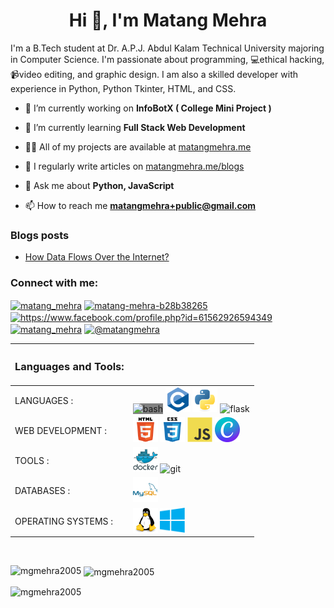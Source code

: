 <h1 align="center">Hi 👋, I'm Matang Mehra</h1>
<p>
I'm a B.Tech student at Dr. A.P.J. Abdul Kalam Technical University majoring in Computer Science. I'm passionate about programming, 💻ethical hacking, 📹video editing, and graphic design. I am also a skilled developer with experience in Python, Python Tkinter, HTML, and CSS.
</p>

- 🔭 I’m currently working on **InfoBotX ( College Mini Project )**

- 🌱 I’m currently learning **Full Stack Web Development**

- 👨‍💻 All of my projects are available at [matangmehra.me](https://matangmehra.me)

- 📝 I regularly write articles on [matangmehra.me/blogs](https://matangmehra.me/#blogs)

- 💬 Ask me about **Python, JavaScript**

- 📫 How to reach me **matangmehra+public@gmail.com**

### Blogs posts
<!-- BLOG-POST-LIST:START -->
- [How Data Flows Over the Internet?](https://medium.com/@matangmehra/every-person-should-know-this-while-surfing-internet-f667b1795dfb?source=rss-e036822575bc------2)
<!-- BLOG-POST-LIST:END -->

<h3 align="left">Connect with me:</h3>
<p align="left">
<a href="https://twitter.com/matang_mehra" target="blank"><img align="center" src="https://raw.githubusercontent.com/rahuldkjain/github-profile-readme-generator/master/src/images/icons/Social/twitter.svg" alt="matang_mehra" height="30" width="40" /></a>
<a href="https://linkedin.com/in/matang-mehra-b28b38265" target="blank"><img align="center" src="https://raw.githubusercontent.com/rahuldkjain/github-profile-readme-generator/master/src/images/icons/Social/linked-in-alt.svg" alt="matang-mehra-b28b38265" height="30" width="40" /></a>
<a href="https://fb.com/https://www.facebook.com/profile.php?id=61562926594349" target="blank"><img align="center" src="https://raw.githubusercontent.com/rahuldkjain/github-profile-readme-generator/master/src/images/icons/Social/facebook.svg" alt="https://www.facebook.com/profile.php?id=61562926594349" height="30" width="40" /></a>
<a href="https://instagram.com/matang_mehra" target="blank"><img align="center" src="https://raw.githubusercontent.com/rahuldkjain/github-profile-readme-generator/master/src/images/icons/Social/instagram.svg" alt="matang_mehra" height="30" width="40" /></a>
<a href="https://medium.com/@matangmehra" target="blank"><img align="center" src="https://raw.githubusercontent.com/rahuldkjain/github-profile-readme-generator/master/src/images/icons/Social/medium.svg" alt="@matangmehra" height="30" width="40" /></a>
</p>

|<h3 align="left">Languages and Tools:</h3> ||
|--| -- |
| LANGUAGES : | <a href="https://www.gnu.org/software/bash/" target="_blank" rel="noreferrer" style="text-decoration:none;"> <img src="https://www.vectorlogo.zone/logos/gnu_bash/gnu_bash-icon.svg" alt="bash" width="40" height="40" style="background-color:grey;"/> </a>  <a href="https://www.cprogramming.com/" target="_blank" rel="noreferrer" style="text-decoration:none;"> <img src="https://raw.githubusercontent.com/devicons/devicon/master/icons/c/c-original.svg" alt="c" width="40" height="40"/> </a>  <a href="https://www.python.org" target="_blank" rel="noreferrer" style="text-decoration:none;"> <img src="https://raw.githubusercontent.com/devicons/devicon/master/icons/python/python-original.svg" alt="python" width="40" height="40"/> </a> <a href="https://flask.palletsprojects.com/" target="_blank" rel="noreferrer" style="text-decoration:none;"> <img src="https://www.vectorlogo.zone/logos/palletsprojects_flask/palletsprojects_flask-ar21.svg" alt="flask" width="auto" height="40" style="background-color:white;"/> </a> |  
WEB DEVELOPMENT : |<a href="https://www.w3.org/html/" target="_blank" rel="noreferrer" style="text-decoration:none;"> <img src="https://raw.githubusercontent.com/devicons/devicon/master/icons/html5/html5-original-wordmark.svg" alt="html5" width="40" height="40"/> </a> <a href="https://www.w3schools.com/css/" target="_blank" rel="noreferrer" style="text-decoration:none;"> <img src="https://raw.githubusercontent.com/devicons/devicon/master/icons/css3/css3-original-wordmark.svg" alt="css3" width="40" height="40"/> </a> <a href="https://developer.mozilla.org/en-US/docs/Web/JavaScript" target="_blank" rel="noreferrer" style="text-decoration:none;"> <img src="https://raw.githubusercontent.com/devicons/devicon/master/icons/javascript/javascript-original.svg" alt="javascript" width="40" height="40"/> </a> <a href="https://www.canva.com" target="_blank" rel="noreferrer" style="text-decoration:none;"> <img src="/icon/canva.svg" alt="canva" width="40" height="40"/> </a> |
TOOLS : | <a href="https://www.docker.com/" target="_blank" rel="noreferrer" style="text-decoration:none;"> <img src="https://raw.githubusercontent.com/devicons/devicon/master/icons/docker/docker-original-wordmark.svg" alt="docker" width="40" height="40"/> </a> <a href="https://git-scm.com/" target="_blank" rel="noreferrer" style="text-decoration:none;"> <img src="https://www.vectorlogo.zone/logos/git-scm/git-scm-icon.svg" alt="git" width="40" height="40"/> </a> | 
DATABASES : |<a href="https://www.mysql.com/" target="_blank" rel="noreferrer" style="text-decoration:none;"> <img src="https://raw.githubusercontent.com/devicons/devicon/master/icons/mysql/mysql-original-wordmark.svg" alt="mysql" width="40" height="40"/> </a> |
OPERATING SYSTEMS :| <a href="https://www.linux.org/" target="_blank" rel="noreferrer" style="text-decoration:none;"> <img src="https://raw.githubusercontent.com/devicons/devicon/master/icons/linux/linux-original.svg" alt="linux" width="40" height="40"/> </a> <a href="https://www.microsoft.com/en-in/windows/" target="_blank" rel="noreferrer" style="text-decoration:none;"> <img src="/icon/windows.svg" alt="windows" width="40" height="40"/> </a>  

<br>
<p><img align="left" src="https://github-readme-stats.vercel.app/api/top-langs?username=mgmehra2005&show_icons=true&theme=dark&locale=en&layout=compact" alt="mgmehra2005" /></p>

<p>&nbsp;<img align="center" src="https://github-readme-stats.vercel.app/api?username=mgmehra2005&show_icons=true&locale=en" alt="mgmehra2005" /></p>

<p><img align="center" src="https://github-readme-streak-stats.herokuapp.com/?user=mgmehra2005&theme=dark" alt="mgmehra2005" /></p>
